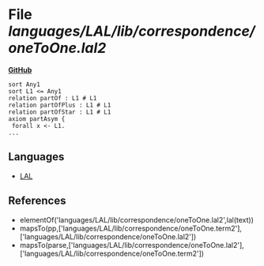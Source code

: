 # File _languages/LAL/lib/correspondence/oneToOne.lal2_
**[GitHub](https://github.com/softlang/yas/blob/master/languages/LAL/lib/correspondence/oneToOne.lal2)**
```
sort Any1
sort L1 <= Any1
relation partOf : L1 # L1
relation partOfPlus : L1 # L1
relation partOfStar : L1 # L1
axiom partAsym {
 forall x <- L1.
...
```

## Languages
* [LAL](../languages/LAL.md)

## References
* elementOf('languages/LAL/lib/correspondence/oneToOne.lal2',lal(text))
* mapsTo(pp,['languages/LAL/lib/correspondence/oneToOne.term2'],['languages/LAL/lib/correspondence/oneToOne.lal2'])
* mapsTo(parse,['languages/LAL/lib/correspondence/oneToOne.lal2'],['languages/LAL/lib/correspondence/oneToOne.term2'])
